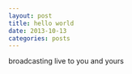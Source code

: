 ```yaml
---
layout: post
title: hello world
date: 2013-10-13
categories: posts
---
```


broadcasting live to you and yours